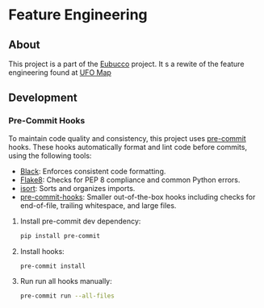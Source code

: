 # Feature Engineering

## About

This project is a part of the [Eubucco](https://eubucco.com/) project.
It s a rewite of the feature engineering found at [UFO Map](https://github.com/ai4up/ufo-map/tree/6b9fe3ced499e0859f1b58f710f9436b0da93014/ufo_map/Feature_engineering)


## Development

### Pre-Commit Hooks

To maintain code quality and consistency, this project uses [pre-commit](https://pre-commit.com/) hooks. These hooks automatically format and lint code before commits, using the following tools:
* [Black](https://github.com/psf/black): Enforces consistent code formatting.
* [Flake8](https://github.com/PyCQA/flake8): Checks for PEP 8 compliance and common Python errors.
* [isort](https://github.com/PyCQA/isort): Sorts and organizes imports.
* [pre-commit-hooks](https://github.com/pre-commit/): Smaller out-of-the-box hooks including checks for end-of-file, trailing whitespace, and large files.

1. Install pre-commit dev dependency:
   ```bash
   pip install pre-commit
   ```
1. Install hooks:
    ```bash
    pre-commit install
    ```
1. Run run all hooks manually:
    ```bash
    pre-commit run --all-files
    ```
